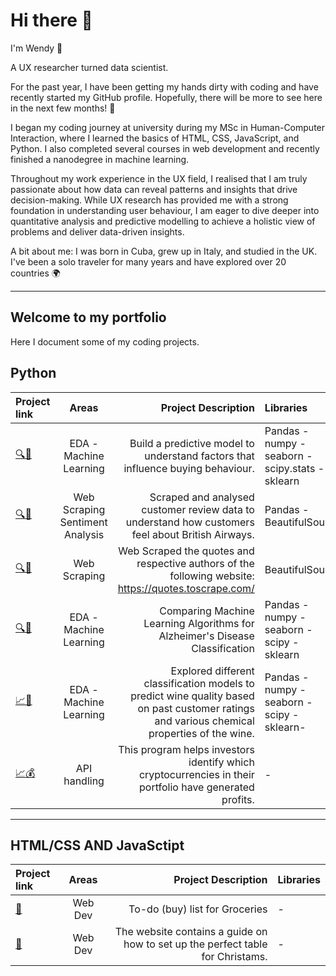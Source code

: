 # Hi there 👋

I'm Wendy 🌟

A UX researcher turned data scientist.

For the past year, I have been getting my hands dirty with coding and have recently started my GitHub profile. Hopefully, there will be more to see here in the next few months! 🚀

I began my coding journey at university during my MSc in Human-Computer Interaction, where I learned the basics of HTML, CSS, JavaScript, and Python. I also completed several courses in web development and recently finished a nanodegree in machine learning.

Throughout my work experience in the UX field, I realised that I am truly passionate about how data can reveal patterns and insights that drive decision-making. While UX research has provided me with a strong foundation in understanding user behaviour, I am eager to dive deeper into quantitative analysis and predictive modelling to achieve a holistic view of problems and deliver data-driven insights.

A bit about me: I was born in Cuba, grew up in Italy, and studied in the UK. I've been a solo traveler for many years and have explored over 20 countries 🌍

-----------------------------------------------------------------------------------------------------------------------------------------------------------------

## Welcome to my portfolio 

Here I document some of my coding projects. 


## Python 

| Project link | Areas | Project Description | Libraries |
| :---         |     :---:      |          ---: | :---         |
| [🔍🛒](https://github.com/WenMar/Customer_Prediction_British_Airways)     | EDA - Machine Learning      | Build a predictive model to understand factors that influence buying behaviour.| Pandas - numpy - seaborn - scipy.stats - sklearn    |
|  [🔍📝](https://github.com/WenMar/Web_Scraping_Reviews_British_Airways)        | Web Scraping   Sentiment Analysis   | Scraped and analysed customer review data to understand how customers feel about British Airways.    |   Pandas - BeautifulSoup   |
| [🔍📖](https://github.com/WenMar/Web_Scraping_Quotes)     | Web Scraping     | Web Scraped the quotes and respective authors of the following website: https://quotes.toscrape.com/      | BeautifulSoup     |
| [🔍🧠](https://github.com/WenMar/ML_for_Alzheimer-s_Disease)     | EDA - Machine Learning    | Comparing Machine Learning Algorithms for Alzheimer's Disease Classification     | Pandas - numpy - seaborn - scipy - sklearn  |
| [📈🍷](https://github.com/WenMar/From-chemistry-to-quality)     | EDA - Machine Learning    | Explored different classification models to predict wine quality based on past customer ratings and various chemical properties of the wine.      | Pandas - numpy - seaborn - scipy - sklearn-  |
| [📈💰](https://github.com/WenMar/Cryptocurrency_price_portfolio_tracker)     | API handling       | This program helps investors identify which cryptocurrencies in their portfolio have generated profits.      | -  |


------------------------------------------------------------------------------------------------------------------------------------------------------------

## HTML/CSS AND JavaSctipt 

| Project link | Areas | Project Description | Libraries |
| :---         |     :---:      |          ---: | :---         |
|  [🍔](https://github.com/WenMar/Grocery_List)        | Web Dev    | To-do (buy) list for Groceries    |  -  |
| [🎄](https://github.com/WenMar/Christmas_fair_website)   | Web Dev       | The website contains a guide on how to set up the perfect table for Christams.      | -     |



<!--
**WenMar/WenMar** is a ✨ _special_ ✨ repository because its `README.md` (this file) appears on your GitHub profile.

Here are some ideas to get you started:

- 🔭 I’m currently working on ...
- 🌱 I’m currently learning ...
- 👯 I’m looking to collaborate on ...
- 🤔 I’m looking for help with ...
- 💬 Ask me about ...
- 📫 How to reach me: ...
- 😄 Pronouns: ...
- ⚡ Fun fact: ...
-->
